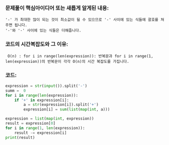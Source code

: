 ### 문제풀이 핵심아이디어 또는 새롭게 알게된 내용: 
    '-' 가 최대한 많이 되는 것이 최소값이 될 수 있으므로 '-' 사이에 있는 식들에 괄호를 쳐주면 됩니다.
    '-'와 '-' 사이에 있는 식들은 더해줍니다.
    
### 코드의 시간복잡도와 그 이유:
     O(n) : for i in range(len(expression)): 반복문과 for i in range(1, len(expression))의 반복문이 각각 O(n)의 시간 복잡도를 가집니다.
     


### 코드:
```python
expression = str(input()).split('-')
summ =  0
for i in range(len(expression)):
    if '+' in expression[i]:
        a = str(expression[i]).split('+')
        expression[i] = sum(list(map(int, a)))

expression = list(map(int, expression))
result = expression[0]
for i in range(1, len(expression)):
    result -= expression[i]
print(result)
```
